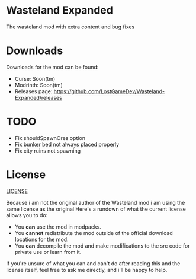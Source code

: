 # Wasteland Expanded
The wasteland mod with extra content and bug fixes

# Downloads
Downloads for the mod can be found: 
* Curse: Soon(tm)
* Modrinth: Soon(tm)
* Releases page: https://github.com/LostGameDev/Wasteland-Expanded/releases

# TODO
* Fix shouldSpawnOres option
* Fix bunker bed not always placed properly
* Fix city ruins not spawning

# License
[LICENSE](LICENSE.MD)

Because i am not the original author of the Wasteland mod i am using the same license as the original
Here's a rundown of what the current license allows you to do:

* You **can** use the mod in modpacks.
* You **cannot** redistribute the mod outside of the official download locations for the mod.
* You **can** decompile the mod and make modifications to the src code for private use or learn from it.

If you're unsure of what you can and can't do after reading this and the license itself, feel free to ask me directly, and i'll be happy
to help.